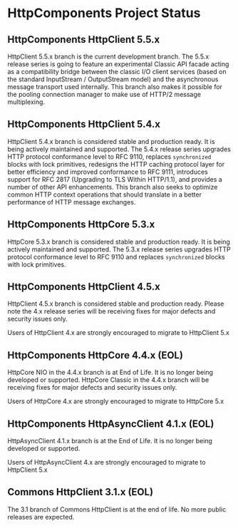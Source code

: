 <!--
    Licensed to the Apache Software Foundation (ASF) under one
    or more contributor license agreements.  See the NOTICE file
    distributed with this work for additional information
    regarding copyright ownership.  The ASF licenses this file
    to you under the Apache License, Version 2.0 (the
    "License"); you may not use this file except in compliance
    with the License.  You may obtain a copy of the License at
    
      http://www.apache.org/licenses/LICENSE-2.0
    
    Unless required by applicable law or agreed to in writing,
    software distributed under the License is distributed on an
    "AS IS" BASIS, WITHOUT WARRANTIES OR CONDITIONS OF ANY
    KIND, either express or implied.  See the License for the
    specific language governing permissions and limitations
    under the License.
-->

HttpComponents Project Status
=============================

HttpComponents HttpClient 5.5.x
-------------------------------

HttpClient 5.5.x branch is the current development branch. The 5.5.x release series is going to feature 
an experimental Classic API facade acting as a compatibility bridge between the classic I/O client services 
(based on the standard InputStream / OutputStream model) and the asynchronous message transport used internally.
This branch also makes it possible for the pooling connection manager to make use of HTTP/2 message 
multiplexing.  

HttpComponents HttpClient 5.4.x
-------------------------------

HttpClient 5.4.x branch is considered stable and production ready. It is being actively maintained and supported.
The 5.4.x release series upgrades HTTP protocol  conformance level to RFC 9110, replaces `synchronized` blocks 
with lock primitives, redesigns the HTTP caching protocol layer for better efficiency and improved conformance 
to RFC 9111, introduces support for RFC 2817 (Upgrading to TLS Within HTTP/1.1), and provides a number of 
other API enhancements. This branch also seeks to optimize common HTTP context operations that should translate 
in a better performance of HTTP message exchanges.

HttpComponents HttpCore 5.3.x
-------------------------------

HttpCore 5.3.x branch is considered stable and production ready. It is being actively maintained and supported. 
The 5.3.x release series upgrades HTTP protocol conformance level to RFC 9110 and replaces `synchronized` 
blocks with lock primitives.

HttpComponents HttpClient 4.5.x
-------------------------------

HttpClient 4.5.x branch is considered stable and production ready. Please note the 4.x release series will be receiving
fixes for major defects and security issues only.

Users of HttpClient 4.x are strongly encouraged to migrate to HttpClient 5.x

HttpComponents HttpCore 4.4.x (EOL)
-----------------------------

HttpCore NIO in the 4.4.x branch is at End of Life. It is no longer being developed or supported. HttpCore Classic
in the 4.4.x branch will be receiving fixes for major defects and security issues only.

Users of HttpCore 4.x are strongly encouraged to migrate to HttpCore 5.x

HttpComponents HttpAsyncClient 4.1.x (EOL)
------------------------------------

HttpAsyncClient 4.1.x branch is at the End of Life. It is no longer being developed or supported.

Users of HttpAsyncClient 4.x are strongly encouraged to migrate to HttpClient 5.x

Commons HttpClient 3.1.x (EOL)
------------------------

The 3.1 branch of Commons HttpClient is at the end of life. No more public releases are expected.




